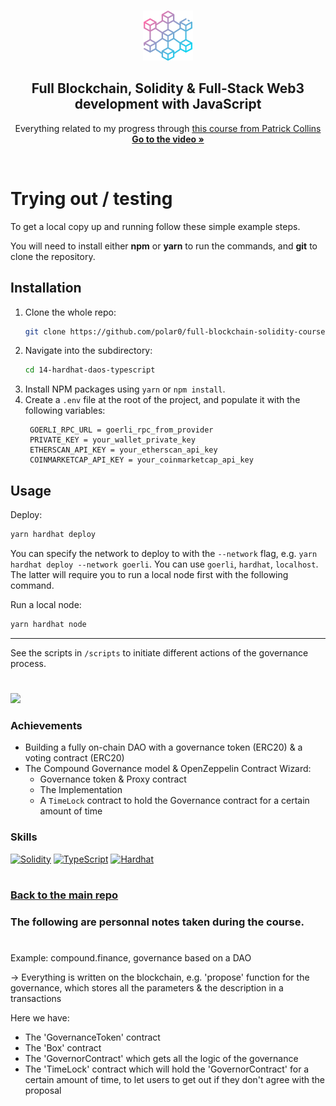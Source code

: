 <a name="readme-top"></a>

<!-- PROJECT LOGO -->
<br />
<div align="center">
  <a href="https://github.com/polar0/full-blockchain-solidity-course-js">
    <img src="../images/blockchain.png" alt="Logo" width="80" height="80">
  </a>

<h2 align="center">Full Blockchain, Solidity & Full-Stack Web3 development with JavaScript </h3>

  <p align="center">
    Everything related to my progress through <a href="https://youtu.be/gyMwXuJrbJQ">this course from Patrick Collins</a>
    <br />
    <a href="https://youtu.be/gyMwXuJrbJQ"><strong>Go to the video »</strong></a>
  </p>
</div>

<br />

# Trying out / testing

<p>To get a local copy up and running follow these simple example steps.</p>
<p>You will need to install either <strong>npm</strong> or <strong>yarn</strong> to run the commands, and <strong>git</strong> to clone the repository.</p>

## Installation

1. Clone the whole repo:
   ```sh
   git clone https://github.com/polar0/full-blockchain-solidity-course-js.git
   ```
2. Navigate into the subdirectory:
   ```sh
   cd 14-hardhat-daos-typescript
   ```
3. Install NPM packages using `yarn` or `npm install`.
4. Create a `.env` file at the root of the project, and populate it with the following variables:
   ```properties
    GOERLI_RPC_URL = goerli_rpc_from_provider
    PRIVATE_KEY = your_wallet_private_key
    ETHERSCAN_API_KEY = your_etherscan_api_key
    COINMARKETCAP_API_KEY = your_coinmarketcap_api_key
   ```

## Usage

Deploy:

```sh
yarn hardhat deploy
```

You can specify the network to deploy to with the `--network` flag, e.g. `yarn hardhat deploy --network goerli`. You can use `goerli`, `hardhat`, `localhost`. The latter will require you to run a local node first with the following command.

Run a local node:

```sh
yarn hardhat node
```

---

See the scripts in `/scripts` to initiate different actions of the governance process.

#

<a href="https://github.com/polar0/full-blockchain-solidity-course-js/tree/main/14-hardhat-daos-typescript" id="mission-14"><img src="https://shields.io/badge/Mission%2014%20-%20Hardhat%20●%20DAOs%20(Lesson%2017)-742EC0?style=for-the-badge&logo=target" height="35" /></a>

### Achievements

- Building a fully on-chain DAO with a governance token (ERC20) & a voting contract (ERC20)
- The Compound Governance model & OpenZeppelin Contract Wizard:
  - Governance token & Proxy contract
  - The Implementation
  - A `TimeLock` contract to hold the Governance contract for a certain amount of time

### Skills

[![Solidity]](https://soliditylang.org/)
[![TypeScript]](https://www.typescriptlang.org/)
[![Hardhat]](https://hardhat.org/)

#

### [Back to the main repo](https://github.com/polar0/full-blockchain-solidity-course-js)

[solidity]: https://custom-icon-badges.demolab.com/badge/Solidity-3C3C3D?style=for-the-badge&logo=solidity&logoColor=white
[typescript]: https://img.shields.io/badge/TypeScript-007ACC.svg?style=for-the-badge&logo=TypeScript&logoColor=white
[hardhat]: https://custom-icon-badges.demolab.com/badge/Hardhat-181A1F?style=for-the-badge&logo=hardhat

### The following are personnal notes taken during the course.

#

Example: compound.finance, governance based on a DAO

→ Everything is written on the blockchain, e.g. 'propose' function for the governance, which stores all the parameters & the description in a transactions

Here we have:

- The 'GovernanceToken' contract
- The 'Box' contract
- The 'GovernorContract' which gets all the logic of the governance
- The 'TimeLock' contract which will hold the 'GovernorContract' for a certain amount of time, to let users to get out if they don't agree with the proposal
